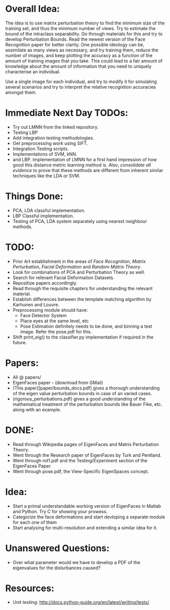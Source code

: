 # Overall Idea:
The idea is to use matrix perturbation theory to find the minimum size of the training set, and thus the minimum number of views. Try to estimate the bound of the intraclass separability. Go through materials for this and try to develop Perturbation Bounds.
Read the newest version of the Face Recognition paper for better clarity. One possible ideology can be, assimilate as many views as necessary, and try training them, reduce the number of images, and keep plotting the accuracy as a function of the amount of training images that you take. This could lead to a fair amount of knowledge about the amount of information that you need to uniquely characterise an individual.

Use a single image for each individual, and try to modify it for simulating several scenarios and try to interpret the relative recognition accuracies amongst them.

# Immediate Next Day TODOs:
- Try out LMNN from the linked repository.
- Testing LBP
- Add integration testing methodologies.
- Get preprocessing work using SIFT.
- Integration Testing scripts.
- Implementations of SVM, kNN.
- and LBP. Implementation of LMNN for a first hand impression of how good this distance metric learning method is. Also, *consolidate all evidence* to prove that these methods are different from inherent similar techniques like the LDA or SVM.

# Things Done:
- PCA, LDA classful implementation.
- LBP Classful implementation.
- Testing of PCA, LDA system separately using nearest neighbour methods.

# TODO:
- Prior Art establishment in the areas of *Face Recognition*, *Matrix Perturbation*, *Facial Deformation* and *Random Matrix Theory*.
- Look for combinations of PCA and Perturbation Theory as well.
- Search for relevant Facial Deformation Datasets.
- Repositize papers accordingly.
- Read through the requisite chapters for understanding the relevant material.
- Establish differences between the template matching algorithm by Karhunen and Louvre.
- Preprocessing module should have:
  - Face Detector System
  - Place eyes at the same level, etc
  - Pose Estimation definitely needs to be done, and binning a test image. Refer the pose.pdf for this.
- Shift print_eig() to the classifier.py implementation if required in the future.

# Papers:
- All @ papers/
- EigenFaces paper - (download from GMail)
- (This paper)[paper/bounds_docs.pdf] gives a thorough understanding of the eigen value perturbation bounds in case of an varied cases.
- (rigorous_perturbations.pdf) gives a good understanding of the mathematical treatment of the perturbation bounds like Bauer Fike, etc. along with an example.

# DONE:
- Read through Wikipedia pages of EigenFaces and Matrix Perturbation Theory.
- Went through the Research paper of EigenFaces by Turk and Pentland.
- Went through rot1.pdf and the Testing/Experiment section of the EigenFaces Paper.
- Went through pose.pdf, the View-Specific EigenSpaces concept.

# Idea:
- Start a primal understandable working version of EigenFaces in Matlab and Python. Try C for showing your prowess.
- Categorize the face deformations and start devloping a separate module for each one of them
- Start analysing for multi-resolution and extending a similar idea for it.


# Unanswered Questions:
- Over what parameter would we have to develop a PDF of the eigenvalues for the disturbances caused?

# Resources:
- Unit testing: http://docs.python-guide.org/en/latest/writing/tests/
